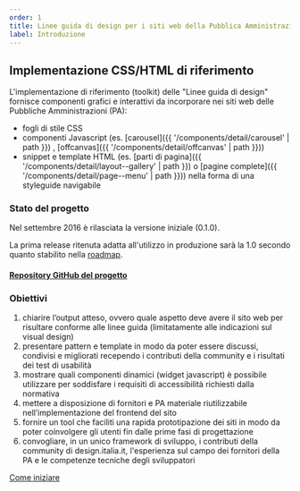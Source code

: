 ```yaml
---
order: 1
title: Linee guida di design per i siti web della Pubblica Amministrazione
label: Introduzione
---
```


## Implementazione CSS/HTML di riferimento

L'implementazione di riferimento (toolkit) delle "Linee guida di design"
fornisce componenti grafici e interattivi da incorporare
nei siti web delle Pubbliche Amministrazioni (PA):

- fogli di stile CSS
- componenti Javascript (es. [carousel]({{ '/components/detail/carousel' | path }})
, [offcanvas]({{ '/components/detail/offcanvas' | path }}))
- snippet e template HTML (es. [parti di pagina]({{ '/components/detail/layout--gallery' | path }})
o [pagine complete]({{ '/components/detail/page--menu' | path }})) nella forma di una styleguide navigabile

### Stato del progetto

Nel settembre 2016 è rilasciata la versione iniziale (0.1.0).

La prima release ritenuta adatta all'utilizzo in produzione sarà la 1.0 secondo quanto stabilito nella [roadmap](https://italia-it.github.io/ita-web-toolkit/docs/roadmap.html).

#### [Repository GitHub del progetto](https://github.com/italia-it/ita-web-toolkit)

### Obiettivi

1. chiarire l’output atteso, ovvero quale aspetto deve avere il sito web per risultare conforme alle linee guida (limitatamente alle indicazioni sul visual design)
2. presentare pattern e template in modo da poter essere discussi, condivisi e migliorati recependo i contributi della community e i risultati dei test di usabilità
3. mostrare quali componenti dinamici (widget javascript) è possibile utilizzare per soddisfare i requisiti di accessibilità richiesti dalla normativa
4. mettere a disposizione di fornitori e PA materiale riutilizzabile nell’implementazione del frontend del sito
5. fornire un tool che faciliti una rapida prototipazione dei siti in modo da poter coinvolgere gli utenti fin dalle prime fasi di progettazione
6. convogliare, in un unico framework di sviluppo, i contributi della community di design.italia.it, l'esperienza sul campo dei fornitori della PA e le competenze tecniche degli sviluppatori

[Come iniziare](docs/come-iniziare)
